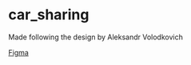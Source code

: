# car_sharing

Made following the design by Aleksandr Volodkovich

[Figma](https://www.figma.com/community/file/1159117835330340821)

